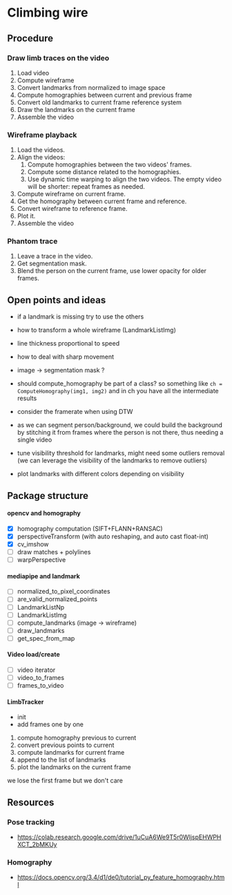 # Climbing wire

## Procedure

### Draw limb traces on the video

1. Load video
1. Compute wireframe
1. Convert landmarks from normalized to image space
1. Compute homographies between current and previous frame
1. Convert old landmarks to current frame reference system
1. Draw the landmarks on the current frame
1. Assemble the video

### Wireframe playback

1. Load the videos.
1. Align the videos:
    1. Compute homographies between the two videos' frames.
    1. Compute some distance related to the homographies.
    1. Use dynamic time warping to align the two videos.
       The empty video will be shorter: repeat frames as needed.
1. Compute wireframe on current frame.
1. Get the homography between current frame and reference.
1. Convert wireframe to reference frame.
1. Plot it.
1. Assemble the video

### Phantom trace

1. Leave a trace in the video.
1. Get segmentation mask.
1. Blend the person on the current frame, use lower opacity for older frames.

## Open points and ideas

* if a landmark is missing try to use the others
* how to transform a whole wireframe (LandmarkListImg)
* line thickness proportional to speed
* how to deal with sharp movement
* image -> segmentation mask ?
* should compute_homography be part of a class?
  so something like `ch = ComputeHomography(img1, img2)`
  and in ch you have all the intermediate results

* consider the framerate when using DTW

* as we can segment person/background, we could build the background by stitching it from frames where the person is not there, thus needing a single video

* tune visibility threshold for landmarks, might need some outliers removal
  (we can leverage the visibility of the landmarks to remove outliers)
* plot landmarks with different colors depending on visibility

## Package structure

#### opencv and homography

* [x] homography computation (SIFT+FLANN+RANSAC)
* [x] perspectiveTransform (with auto reshaping, and auto cast float-int)
* [x] cv_imshow
* [ ] draw matches + polylines
* [ ] warpPerspective

#### mediapipe and landmark

* [ ] normalized_to_pixel_coordinates
* [ ] are_valid_normalized_points
* [ ] LandmarkListNp
* [ ] LandmarkListImg
* [ ] compute_landmarks (image -> wireframe)
* [ ] draw_landmarks
* [ ] get_spec_from_map

#### Video load/create

* [ ] video iterator
* [ ] video_to_frames
* [ ] frames_to_video

#### LimbTracker

* init
* add frames one by one

1. compute homography previous to current
1. convert previous points to current
1. compute landmarks for current frame
1. append to the list of landmarks
1. plot the landmarks on the current frame

we lose the first frame but we don't care

## Resources

### Pose tracking

* https://colab.research.google.com/drive/1uCuA6We9T5r0WljspEHWPHXCT_2bMKUy

### Homography

* https://docs.opencv.org/3.4/d1/de0/tutorial_py_feature_homography.html
